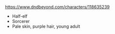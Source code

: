 
https://www.dndbeyond.com/characters/118635239

- Half-elf
- Sorcerer
- Pale skin, purple hair, young adult